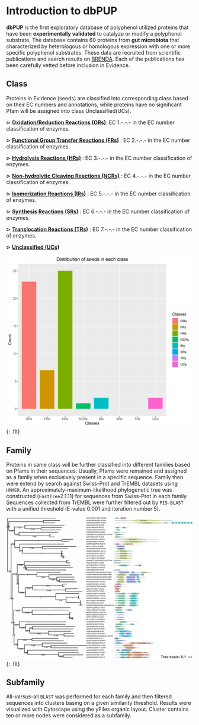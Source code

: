 # Introduction to dbPUP

**dbPUP** is the first exploratory database of polyphenol utilized proteins that have been **experimentally validated** to catalyze or modify a polyphenol substrate. The database contains 60 proteins from **gut microbiota** that characterized by heterologous or homologous expression with one or more specific polyphenol substrates.  These data are recruited from scientific publications and search results on [BRENDA](https://www.brenda-enzymes.org/). Each of the publications has been carefully vetted before inclusion in Evidence. 

## Class

Proteins in Evidence (seeds) are classified into corresponding class based on their EC numbers and annotations, while proteins have no significant Pfam will be assigned into class Unclassified(UCs).

$\triangleright$  [**Oxidation/Reduction Reactions (ORs)**](/classes/ORs): EC 1.-.-.- in the EC number classification of enzymes.

$\triangleright$  [**Functional Group Transfer Reactions (FRs)**](/classes/FRs) : EC 2.-.-.- in the EC number classification of enzymes.

$\triangleright$ [**Hydrolysis Reactions (HRs)**](/classes/HRs) : EC 3.-.-.- in the EC number classification of enzymes.

$\triangleright$ [**Non-hydrolytic Cleaving Reactions (NCRs)**](/classes/NCRs) : EC 4.-.-.- in the EC number classification of enzymes.

$\triangleright$ [**Isomerization Reactions (IRs)**](/classes/IRs) : EC 5.-.-.- in the EC number classification of enzymes.

$\triangleright$ [**Synthesis Reactions (SRs)**](/classes/SRs) : EC 6.-.-.- in the EC number classification of enzymes.

$\triangleright$ [**Translocation Reactions (TRs)**](/classes/TRs) : EC 7.-.-.- in the EC number classification of enzymes.

$\triangleright$ [**Unclassified (UCs)**](/classes/UCs)

![family_count](../static/images/text_content/figures/family_count.jpg){: .fit}

## Family

Proteins in same class will be further classified into different families based on Pfams in their sequences. Usually, Pfams were remained and assigned as a family when exclusively present in a specific sequence. Family then were extend by search against Swiss-Prot and TrEMBL datasets using `HMMER`. An approximately-maximum-likelihood phylogenetic tree was constructed (`FastTree`2.1.11) for sequences from Swiss-Prot in each family.  Sequences collected from TrEMBL were further filtered out by `PIS-BLAST` with a unified threshold  (E-value 0.001 and iteration number 5).

![characterized_protein](../static/images/text_content/figures/characterized_protein.jpg){: .fit}

## Subfamily

All-*versus*-all `BLAST` was performed for each family and then filtered sequences into clusters basing on a given similarity threshold. Results were visualized with Cytoscape using the yFiles organic layout. Cluster contains ten or more nodes were considered as a subfamily. 